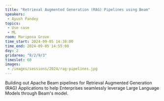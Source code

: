 ```yaml
---
title: "Retrieval Augmented Generation (RAG) Pipelines using Beam"
speakers:
 - Ayush Pandey
topics:
 - Use case
 - ML
room: Mariposa Grove
time_start: 2024-09-05 14:30:00
time_end: 2024-09-05 14:55:00
day: 2
gridarea: "8/2/9/3"
timeslot: 60
images:
 - /images/sessions/2024/rag-pipelines.jpg 
---
```


Building out Apache Beam pipelines for Retrieval Augmented Generation (RAG) Applications to help Enterprises seamlessly leverage Large Language Models through Beam's model.